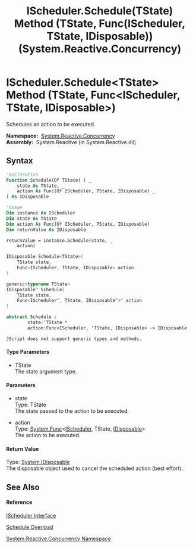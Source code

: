 ﻿---
title: IScheduler.Schedule(TState) Method (TState, Func(IScheduler, TState, IDisposable)) (System.Reactive.Concurrency)
TOCTitle: Schedule(TState) Method (TState, Func(IScheduler, TState, IDisposable))
ms:assetid: M:System.Reactive.Concurrency.IScheduler.Schedule``1(``0,System.Func{System.Reactive.Concurrency.IScheduler,``0,System.IDisposable})
ms:mtpsurl: https://msdn.microsoft.com/en-us/library/Hh244317(v=VS.103)
ms:contentKeyID: 36069952
ms.date: 06/28/2011
mtps_version: v=VS.103
dev_langs:
- vb
- csharp
- c++
- fsharp
- jscript
---

# IScheduler.Schedule\<TState\> Method (TState, Func\<IScheduler, TState, IDisposable\>)

Schedules an action to be executed.

**Namespace:**  [System.Reactive.Concurrency](hh229042\(v=vs.103\).md)  
**Assembly:**  System.Reactive (in System.Reactive.dll)

## Syntax

``` vb
'Declaration
Function Schedule(Of TState) ( _
    state As TState, _
    action As Func(Of IScheduler, TState, IDisposable) _
) As IDisposable
```

``` vb
'Usage
Dim instance As IScheduler
Dim state As TState
Dim action As Func(Of IScheduler, TState, IDisposable)
Dim returnValue As IDisposable

returnValue = instance.Schedule(state, _
    action)
```

``` csharp
IDisposable Schedule<TState>(
    TState state,
    Func<IScheduler, TState, IDisposable> action
)
```

``` c++
generic<typename TState>
IDisposable^ Schedule(
    TState state, 
    Func<IScheduler^, TState, IDisposable^>^ action
)
```

``` fsharp
abstract Schedule : 
        state:'TState * 
        action:Func<IScheduler, 'TState, IDisposable> -> IDisposable 
```

``` jscript
JScript does not support generic types and methods.
```

#### Type Parameters

  - TState  
    The state argument type.

#### Parameters

  - state  
    Type: TState  
    The state passed to the action to be executed.  

<!-- end list -->

  - action  
    Type: [System.Func](https://msdn.microsoft.com/en-us/library/Bb534647)\<[IScheduler](hh229149\(v=vs.103\).md), TState, [IDisposable](https://msdn.microsoft.com/en-us/library/aax125c9)\>  
    The action to be executed.  

#### Return Value

Type: [System.IDisposable](https://msdn.microsoft.com/en-us/library/aax125c9)  
The disposable object used to cancel the scheduled action (best effort).  

## See Also

#### Reference

[IScheduler Interface](hh229149\(v=vs.103\).md)

[Schedule Overload](hh229619\(v=vs.103\).md)

[System.Reactive.Concurrency Namespace](hh229042\(v=vs.103\).md)


